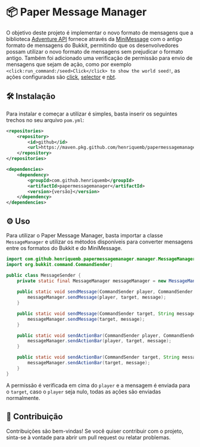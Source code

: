 # 📦 Paper Message Manager

O objetivo deste projeto é implementar o novo formato de mensagens que a biblioteca [Adventure API](https://docs.advntr.dev/getting-started.html) fornece através da [MiniMessage](https://docs.advntr.dev/minimessage/format.html) com o antigo formato de mensagens do Bukkit, permitindo que os desenvolvedores possam utilizar o novo formato de mensagens sem prejudicar o formato antigo.
Também foi adicionado uma verificação de permissão para envio de mensagens que sejam de ação, como por exemplo ``<click:run_command:/seed>Click</click> to show the world seed!``, as ações configuradas são [click](https://docs.advntr.dev/minimessage/format.html#click), [selector](https://docs.advntr.dev/minimessage/format.html#selector) e [nbt](https://docs.advntr.dev/minimessage/format.html#nbt).

## 🛠️ Instalação

Para instalar e começar a utilizar é simples, basta inserir os seguintes trechos no seu arquivo `pom.yml`:

```xml
<repositories>
    <repository>
        <id>github</id>
        <url>https://maven.pkg.github.com/henriquemb/papermessagemanager</url>
    </repository>
</repositories>
```

```xml
<dependencies>
    <dependency>
        <groupId>com.github.henriquemb</groupId>
        <artifactId>papermessagemanager</artifactId>
        <version>{versão}</version>
    </dependency>
</dependencies>
```

## ⚙️ Uso

Para utilizar o Paper Message Manager, basta importar a classe `MessageManager` e utilizar os métodos disponíveis para converter mensagens entre os formatos do Bukkit e do MiniMessage.

```java
import com.github.henriquemb.papermessagemanager.manager.MessageManager;
import org.bukkit.command.CommandSender;

public class MessageSender {
    private static final MessageManager messageManager = new MessageManager("*");
    
    public static void sendMessage(CommandSender player, CommandSender target, String message) {
        messageManager.sendMessage(player, target, message);
    }

    public static void sendMessage(CommandSender target, String message) {
        messageManager.sendMessage(target, message);
    }

    public static void sendActionBar(CommandSender player, CommandSender target, String message) {
        messageManager.sendActionBar(player, target, message);
    }

    public static void sendActionBar(CommandSender target, String message) {
        messageManager.sendActionBar(target, message);
    }
}
```

A permissão é verificada em cima do ``player`` e a mensagem é enviada para o ``target``, caso o ``player`` seja nulo, todas as ações são enviadas normalmente.

## 🤝 Contribuição

Contribuições são bem-vindas! Se você quiser contribuir com o projeto, sinta-se à vontade para abrir um pull request ou relatar problemas.